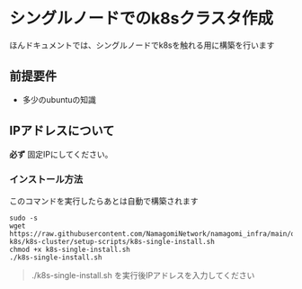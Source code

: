 # シングルノードでのk8sクラスタ作成

ほんドキュメントでは、シングルノードでk8sを触れる用に構築を行います

## 前提要件

- 多少のubuntuの知識

## IPアドレスについて

**必ず** 固定IPにしてください。<br>

### インストール方法

このコマンドを実行したらあとは自動で構築されます

```
sudo -s
wget https://raw.githubusercontent.com/NamagomiNetwork/namagomi_infra/main/onp-k8s/k8s-cluster/setup-scripts/k8s-single-install.sh
chmod +x k8s-single-install.sh
./k8s-single-install.sh
```

> ./k8s-single-install.sh を実行後IPアドレスを入力してください